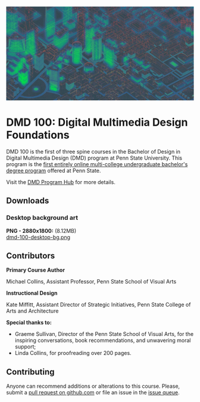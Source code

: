 ![dmd 100 course background art](/assets/dmd100-bg-compressed-cropped.jpg)

# DMD 100: Digital Multimedia Design Foundations

DMD 100 is the first of three spine courses in the Bachelor of Design in Digital Multimedia Design (DMD) program at Penn State University. This program is the [first entirely online multi-college undergraduate bachelor's degree program](https://artsandarchitecture.psu.edu/news/e-learning-institute-launches-digital-multimedia-design-online-degree) offered at Penn State.

Visit the [DMD Program Hub](http://dmd.psu.edu/) for more details.

## Downloads

### Desktop background art

**PNG - 2880x1800:** (8.12MB)  
[dmd-100-desktop-bg.png](https://github.com/dmd-program/dmd-course-graphics/blob/master/dmd-100-desktop-bg.png?raw=true) 

## Contributors

**Primary Course Author**

Michael Collins, Assistant Professor, Penn State School of Visual Arts

**Instructional Design**

Kate Miffitt, Assistant Director of Strategic Initiatives, Penn State College of Arts and Architecture

**Special thanks to:**

* Graeme Sullivan, Director of the Penn State School of Visual Arts, for the inspiring conversations, book recommendations, and unwavering moral support;
* Linda Collins, for proofreading over 200 pages.

## Contributing

Anyone can recommend additions or alterations to this course. Please, submit a [pull request on github.com](https://github.com/dmd-program/dmd-100-sp17) or file an issue in the [issue queue](https://github.com/dmd-program/dmd-100-sp17/issues).

